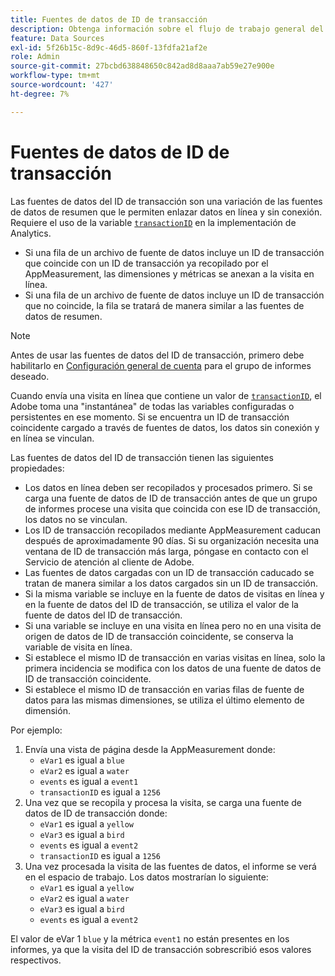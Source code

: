 ```yaml
---
title: Fuentes de datos de ID de transacción
description: Obtenga información sobre el flujo de trabajo general del uso de fuentes de datos con ID de transacción.
feature: Data Sources
exl-id: 5f26b15c-8d9c-46d5-860f-13fdfa21af2e
role: Admin
source-git-commit: 27bcbd638848650c842ad8d8aaa7ab59e27e900e
workflow-type: tm+mt
source-wordcount: '427'
ht-degree: 7%

---
```


# Fuentes de datos de ID de transacción

Las fuentes de datos del ID de transacción son una variación de las fuentes de datos de resumen que le permiten enlazar datos en línea y sin conexión. Requiere el uso de la variable [`transactionID`](/help/implement/vars/page-vars/transactionid.md) en la implementación de Analytics.

* Si una fila de un archivo de fuente de datos incluye un ID de transacción que coincide con un ID de transacción ya recopilado por el AppMeasurement, las dimensiones y métricas se anexan a la visita en línea.
* Si una fila de un archivo de fuente de datos incluye un ID de transacción que no coincide, la fila se tratará de manera similar a las fuentes de datos de resumen.

>[!NOTE]
>
>Antes de usar las fuentes de datos del ID de transacción, primero debe habilitarlo en [Configuración general de cuenta](/help/admin/admin/c-manage-report-suites/c-edit-report-suites/general/general-acct-settings-admin.md) para el grupo de informes deseado.

Cuando envía una visita en línea que contiene un valor de [`transactionID`](/help/implement/vars/page-vars/transactionid.md), el Adobe toma una &quot;instantánea&quot; de todas las variables configuradas o persistentes en ese momento. Si se encuentra un ID de transacción coincidente cargado a través de fuentes de datos, los datos sin conexión y en línea se vinculan.

Las fuentes de datos del ID de transacción tienen las siguientes propiedades:

* Los datos en línea deben ser recopilados y procesados primero. Si se carga una fuente de datos de ID de transacción antes de que un grupo de informes procese una visita que coincida con ese ID de transacción, los datos no se vinculan.
* Los ID de transacción recopilados mediante AppMeasurement caducan después de aproximadamente 90 días. Si su organización necesita una ventana de ID de transacción más larga, póngase en contacto con el Servicio de atención al cliente de Adobe.
* Las fuentes de datos cargadas con un ID de transacción caducado se tratan de manera similar a los datos cargados sin un ID de transacción.
* Si la misma variable se incluye en la fuente de datos de visitas en línea y en la fuente de datos del ID de transacción, se utiliza el valor de la fuente de datos del ID de transacción.
* Si una variable se incluye en una visita en línea pero no en una visita de origen de datos de ID de transacción coincidente, se conserva la variable de visita en línea.
* Si establece el mismo ID de transacción en varias visitas en línea, solo la primera incidencia se modifica con los datos de una fuente de datos de ID de transacción coincidente.
* Si establece el mismo ID de transacción en varias filas de fuente de datos para las mismas dimensiones, se utiliza el último elemento de dimensión.

Por ejemplo:

1. Envía una vista de página desde la AppMeasurement donde:
   * `eVar1` es igual a `blue`
   * `eVar2` es igual a `water`
   * `events` es igual a `event1`
   * `transactionID` es igual a `1256`
2. Una vez que se recopila y procesa la visita, se carga una fuente de datos de ID de transacción donde:
   * `eVar1` es igual a `yellow`
   * `eVar3` es igual a `bird`
   * `events` es igual a `event2`
   * `transactionID` es igual a `1256`
3. Una vez procesada la visita de las fuentes de datos, el informe se verá en el espacio de trabajo. Los datos mostrarían lo siguiente:
   * `eVar1` es igual a `yellow`
   * `eVar2` es igual a `water`
   * `eVar3` es igual a `bird`
   * `events` es igual a `event2`

El valor de eVar 1 `blue` y la métrica `event1` no están presentes en los informes, ya que la visita del ID de transacción sobrescribió esos valores respectivos.
